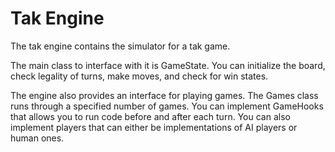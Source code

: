 Tak Engine
==========

The tak engine contains the simulator for a tak game.

The main class to interface with it is GameState.
You can initialize the board, check legality of turns, make moves, and check for win states.

The engine also provides an interface for playing games.
The Games class runs through a specified number of games.
You can implement GameHooks that allows you to run code before and after each turn.
You can also implement players that can either be implementations of AI players or human ones.
